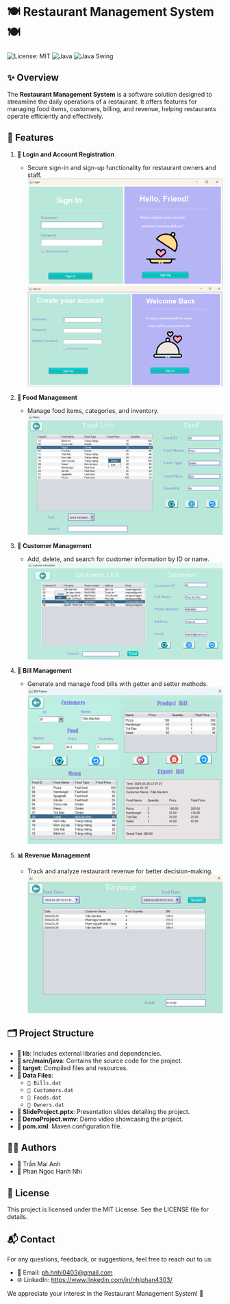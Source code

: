 # 🍽️ Restaurant Management System 🍽️
![License: MIT](https://img.shields.io/badge/License-MIT-green) ![Java](https://img.shields.io/badge/Code-Java-red) ![Java Swing](https://img.shields.io/badge/UI-Java%20Swing-blue)

## ✨ Overview

The **Restaurant Management System** is a software solution designed to streamline the daily operations of a restaurant. It offers features for managing food items, customers, billing, and revenue, helping restaurants operate efficiently and effectively.

## 🌟 Features

1. **🔑 Login and Account Registration**  
   - Secure sign-in and sign-up functionality for restaurant owners and staff.  
   ![Login Screen](screenPicture/login.png)
   ![Sign Up Screen](screenPicture/signup.png)

2. **🍔 Food Management**  
   - Manage food items, categories, and inventory.  
   ![Food Management](screenPicture/foodList.png)

3. **👥 Customer Management**  
   - Add, delete, and search for customer information by ID or name.  
   ![Customer Management](screenPicture/customer.png)

4. **🧾 Bill Management**  
   - Generate and manage food bills with getter and setter methods.  
   ![Bill Management](screenPicture/billMaking.png)

5. **📊 Revenue Management**  
   - Track and analyze restaurant revenue for better decision-making.
   ![Revenue](screenPicture/revenue.png)

## 🗂️ Project Structure

- **📁 lib**: Includes external libraries and dependencies.
- **📁 src/main/java**: Contains the source code for the project.
- **📁 target**: Compiled files and resources.
- **📄 Data Files**:
  - `📄 Bills.dat`
  - `📄 Customers.dat`
  - `📄 Foods.dat`
  - `📄 Owners.dat`
- **📄 SlideProject.pptx**: Presentation slides detailing the project.
- **📄 DemoProject.wmv**: Demo video showcasing the project.
- **📄 pom.xml**: Maven configuration file.

## 👩‍💻 Authors

- 🌟 Trần Mai Anh
- 🌟 Phan Ngọc Hạnh Nhi
  
## 📜 License
This project is licensed under the MIT License. See the LICENSE file for details.

## 📬 Contact
For any questions, feedback, or suggestions, feel free to reach out to us:

- 📧 Email: ph.hnhi0403@gmail.com
- 🌐 LinkedIn: https://www.linkedin.com/in/nhiphan4303/
  
We appreciate your interest in the Restaurant Management System! 💖

   
